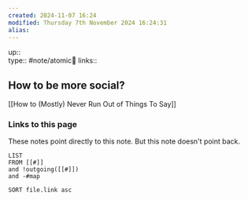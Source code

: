 ```yaml
---
created: 2024-11-07 16:24 
modified: Thursday 7th November 2024 16:24:31
alias: 
---
```

up::  
type:: #note/atomic🌳 
links::
## How to be more social?

[[How to (Mostly) Never Run Out of Things To Say]]



### Links to this page
These notes point directly to this note. But this note doesn't point back.
```dataview
LIST
FROM [[#]]
and !outgoing([[#]])
and -#map

SORT file.link asc
```



